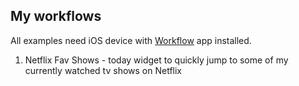 ## My workflows

All examples need iOS device with
[Workflow](https://itunes.apple.com/app/workflow-powerful-automation/id915249334) app
installed.

1. Netflix Fav Shows - today widget to quickly jump to some of my currently watched tv
   shows on Netflix


